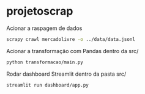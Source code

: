 ﻿# projetoscrap

Acionar a raspagem de dados
```bash
scrapy crawl mercadolivre -o ../data/data.jsonl
```
Acionar a transformação com Pandas dentro da src/
```bash
python transformacao/main.py
```
Rodar dashboard Streamlit dentro da pasta src/
```bash
streamlit run dashboard/app.py 
```

